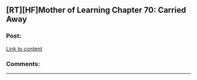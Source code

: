 ## [RT][HF]Mother of Learning Chapter 70: Carried Away

### Post:

[Link to content](https://www.fictionpress.com/s/2961893/70/)

### Comments:

---

